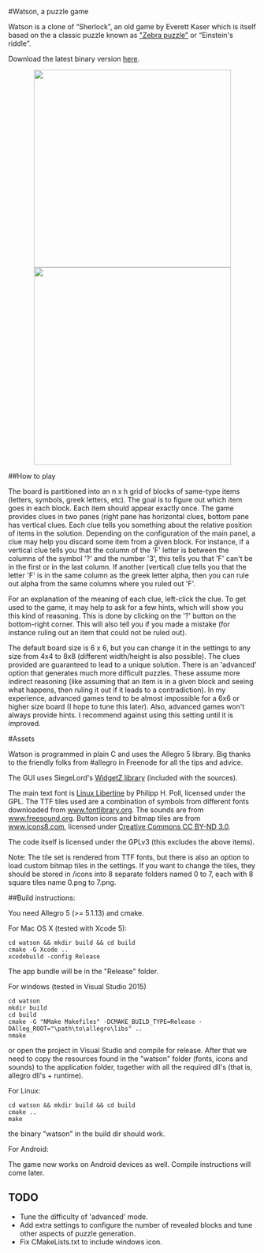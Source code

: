 #Watson, a puzzle game

Watson is a clone of “Sherlock”, an old game by Everett Kaser which is itself based on the a classic puzzle known as ["Zebra puzzle"](https://en.wikipedia.org/wiki/Zebra_Puzzle) or “Einstein's riddle”.

Download the latest binary version [here](https://github.com/koro-xx/Watson/releases).

<p align="center">
<img src="https://github.com/koro-xx/Watson/blob/master/screenshots/watson-screenshot-1.png" width="400" />  <img src="https://github.com/koro-xx/Watson/blob/master/screenshots/watson-screenshot-2.png" width="400"/>
</p>

##How to play

The board is partitioned into an n x h grid of blocks of same-type items (letters, symbols, greek letters, etc). The goal is to figure out which item goes in each block. Each item should appear exactly once. The game provides clues in two panes (right pane has horizontal clues, bottom pane has vertical clues. Each clue tells you something about the relative position of items in the solution. Depending on the configuration of the main panel, a clue may help you discard some item from a given block. For instance, if a vertical clue tells you that the column of the 'F' letter is between the columns of the symbol '?' and the number '3', this tells you that 'F' can't be in the first or in the last column. If another (vertical) clue tells you that the letter 'F' is in the same column as the greek letter alpha, then you can rule out alpha from the same columns where you ruled out 'F'.

For an explanation of the meaning of each clue, left-click the clue. To get used to the game, it may help to ask for a few hints, which will show you this kind of reasoning. This is done by clicking on the '?' button on the bottom-right corner. 
This will also tell you if you made a mistake (for instance ruling out an item that could not be ruled out).

The default board size is 6 x 6, but you can change it in the settings to any size from 4x4 to 8x8 (different width/height is also possible). The clues provided are guaranteed to lead to a unique solution. There is an 'advanced' option that generates much more difficult puzzles. These assume more indirect reasoning (like assuming that an item is in a given block and seeing what happens, then ruling it out if it leads to a contradiction). In my experience, advanced games tend to be almost impossible for a 6x6 or higher size board (I hope to tune this later). Also, advanced games won't always provide hints. I recommend against using this setting until it is improved.

#Assets

Watson is programmed in plain C and uses the Allegro 5 library. Big thanks to the friendly folks from #allegro in Freenode for all the tips and advice.

The GUI uses SiegeLord's [WidgetZ library](https://github.com/SiegeLord/WidgetZ) (included with the sources).

The main text font is [Linux Libertine](http://linuxlibertine.sf.net/) by Philipp H. Poll, licensed under the GPL. The TTF tiles used are a combination of symbols from different fonts downloaded from www.fontlibrary.org.
The sounds are from www.freesound.org. Button icons and bitmap tiles are from www.icons8.com, licensed under [Creative Commons CC BY-ND 3.0](https://creativecommons.org/licenses/by-nd/3.0/).

The code itself is licensed under the GPLv3 (this excludes the above items).

Note: The tile set is rendered from TTF fonts, but there is also an option to load custom bitmap tiles in the settings. If you want to change the tiles, they should be stored in <APPDIR>/icons into 8 separate folders named 0 to 7, each with 8 square tiles name 0.png to 7.png. 

##Build instructions:

You need Allegro 5 (>= 5.1.13) and cmake.

For Mac OS X (tested with Xcode 5):

	cd watson && mkdir build && cd build
	cmake -G Xcode ..
	xcodebuild -config Release

The app bundle will be in the "Release" folder.

For windows (tested in Visual Studio 2015)

	cd watson
	mkdir build
	cd build
	cmake -G "NMake Makefiles" -DCMAKE_BUILD_TYPE=Release -DAlleg_ROOT="\path\to\allegro\libs" .. 
	nmake

or open the project in Visual Studio and compile for release. After that we need to copy the resources found in the "watson" folder (fonts, icons and sounds) to the application folder, together with all the required dll's (that is, allegro dll's + runtime). 

For Linux: 

	cd watson && mkdir build && cd build
	cmake ..
	make

the binary "watson" in the build dir should work.
	
For Android: 

The game now works on Android devices as well. Compile instructions will come later.

## TODO

- Tune the difficulty of 'advanced' mode. 
- Add extra settings to configure the number of revealed blocks and tune other aspects of puzzle generation.
- Fix CMakeLists.txt to include windows icon.
